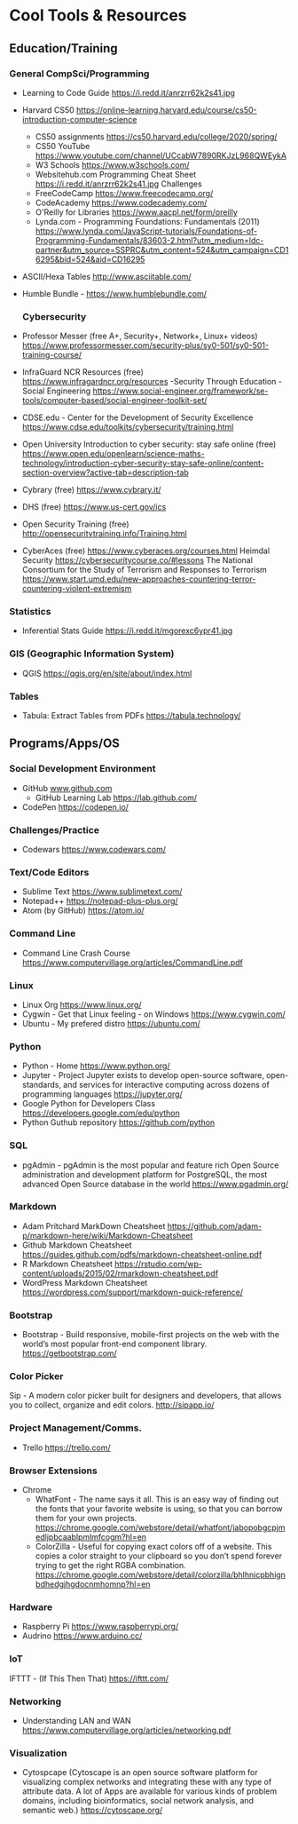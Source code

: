 # Cool Tools & Resources

## Education/Training

### General CompSci/Programming
- Learning to Code Guide https://i.redd.it/anrzrr62k2s41.jpg
- Harvard CS50 https://online-learning.harvard.edu/course/cs50-introduction-computer-science
  - CS50 assignments https://cs50.harvard.edu/college/2020/spring/
  - CS50 YouTube https://www.youtube.com/channel/UCcabW7890RKJzL968QWEykA
  - W3 Schools  https://www.w3schools.com/
  - Websitehub.com Programming Cheat Sheet https://i.redd.it/anrzrr62k2s41.jpg Challenges
  - FreeCodeCamp  https://www.freecodecamp.org/
  - CodeAcademy https://www.codecademy.com/
  - O'Reilly for Libraries https://www.aacpl.net/form/oreilly
  - Lynda.com - Programming Foundations: Fundamentals (2011) https://www.lynda.com/JavaScript-tutorials/Foundations-of-Programming-Fundamentals/83603-2.html?utm_medium=ldc-partner&utm_source=SSPRC&utm_content=524&utm_campaign=CD16295&bid=524&aid=CD16295
  
- ASCII/Hexa Tables http://www.asciitable.com/
- Humble Bundle - https://www.humblebundle.com/

  ### Cybersecurity
- Professor Messer (free A+, Security+, Network+, Linux+ videos) 
https://www.professormesser.com/security-plus/sy0-501/sy0-501-training-course/
- InfraGuard NCR Resources (free)
https://www.infragardncr.org/resources
-Security Through Education - Social Engineering
https://www.social-engineer.org/framework/se-tools/computer-based/social-engineer-toolkit-set/
- CDSE.edu - Center for the Development of Security Excellence
https://www.cdse.edu/toolkits/cybersecurity/training.html
- Open University Introduction to cyber security: stay safe online (free) 
https://www.open.edu/openlearn/science-maths-technology/introduction-cyber-security-stay-safe-online/content-section-overview?active-tab=description-tab
- Cybrary (free)
https://www.cybrary.it/
- DHS (free)
https://www.us-cert.gov/ics
- Open Security Training (free)
http://opensecuritytraining.info/Training.html
- CyberAces (free)
https://www.cyberaces.org/courses.html
Heimdal Security
https://cybersecuritycourse.co/#lessons
The National Consortium for the Study of Terrorism and Responses to Terrorism
https://www.start.umd.edu/new-approaches-countering-terror-countering-violent-extremism 

### Statistics
- Inferential Stats Guide https://i.redd.it/mgorexc6ypr41.jpg

### GIS (Geographic Information System)
- QGIS https://qgis.org/en/site/about/index.html

### Tables
- Tabula: Extract Tables from PDFs https://tabula.technology/

## Programs/Apps/OS
 
###  Social Development Environment 
- GitHub www.github.com
  - GitHub Learning Lab https://lab.github.com/
- CodePen https://codepen.io/
  
### Challenges/Practice 

- Codewars https://www.codewars.com/
  
### Text/Code Editors
- Sublime Text https://www.sublimetext.com/
- Notepad++ https://notepad-plus-plus.org/
- Atom (by GitHub) https://atom.io/

### Command Line
- Command Line Crash Course https://www.computervillage.org/articles/CommandLine.pdf

### Linux
- Linux Org https://www.linux.org/
- Cygwin - Get that Linux feeling - on Windows https://www.cygwin.com/
- Ubuntu - My prefered distro https://ubuntu.com/

### Python
- Python - Home https://www.python.org/
- Jupyter - Project Jupyter exists to develop open-source software, open-standards, and services for interactive computing across dozens of programming languages https://jupyter.org/
- Google Python for Developers Class https://developers.google.com/edu/python
- Python Guthub repository https://github.com/python

### SQL
- pgAdmin - pgAdmin is the most popular and feature rich Open Source administration and development platform for PostgreSQL, the most advanced Open Source database in the world https://www.pgadmin.org/

### Markdown
- Adam Pritchard MarkDown Cheatsheet https://github.com/adam-p/markdown-here/wiki/Markdown-Cheatsheet
- Github Markdown Cheatsheet https://guides.github.com/pdfs/markdown-cheatsheet-online.pdf
- R Markdown Cheatsheet https://rstudio.com/wp-content/uploads/2015/02/rmarkdown-cheatsheet.pdf
- WordPress Markdown Cheatsheet https://wordpress.com/support/markdown-quick-reference/

### Bootstrap 

- Bootstrap - Build responsive, mobile-first projects on the web with the world’s most popular front-end component library.   https://getbootstrap.com/


### Color Picker 
Sip - A modern color picker built for designers and developers, that allows you to collect, organize and edit colors. http://sipapp.io/

### Project Management/Comms.
- Trello  https://trello.com/

### Browser Extensions

- Chrome
  - WhatFont - The name says it all. This is an easy way of finding out the fonts that your favorite website is using, so that you can borrow them for your own projects. https://chrome.google.com/webstore/detail/whatfont/jabopobgcpjmedljpbcaablpmlmfcogm?hl=en
  - ColorZilla - Useful for copying exact colors off of a website. This copies a color straight to your clipboard so you don’t spend forever trying to get the right RGBA combination. https://chrome.google.com/webstore/detail/colorzilla/bhlhnicpbhignbdhedgjhgdocnmhomnp?hl=en
  

### Hardware 
- Raspberry Pi  https://www.raspberrypi.org/
- Audrino  https://www.arduino.cc/

### IoT
IFTTT - (If This Then That) https://ifttt.com/

### Networking

- Understanding LAN and WAN https://www.computervillage.org/articles/networking.pdf

### Visualization

- Cytospcape (Cytoscape is an open source software platform for visualizing complex networks and integrating these with any type of attribute data. A lot of Apps are available for various kinds of problem domains, including bioinformatics, social network analysis, and semantic web.) https://cytoscape.org/
